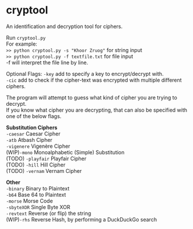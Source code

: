 # cryptool
An identification and decryption tool for ciphers.

Run `cryptool.py` <br />
For example: <br />
`>> python cryptool.py -s "Khoor Zruog"`  for string input <br />
`>> python cryptool.py -f textfile.txt`   for file input <br />
-f will interpret the file line by line. <br />

Optional Flags:
`-key` add to specify a key to encrypt/decrypt with. <br />
`-cic` add to check if the cipher-text was encrypted with multiple different ciphers. <br />

The program will attempt to guess what kind of cipher you are trying to decrypt. <br />
If you know what cipher you are decrypting, that can also be specified with one of the below flags. <br />

__Substitution Ciphers__ <br />
`-caesar`           Caesar Cipher <br />
`-atb`              Atbash Cipher <br />
`-vigenere`    Vigenère Cipher <br />
(WIP)`-mono`        Monoalphabetic (Simple) Substitution <br />
(TODO) `-playfair`  Playfair Cipher <br />
(TODO) `-hill`      Hill Cipher <br />
(TODO) `-vernam`    Vernam Cipher <br />

__Other__ <br />
`-binary`    Binary to Plaintext <br />
`-b64`       Base 64 to Plaintext <br />
`-morse`     Morse Code <br />
`-sbyteXOR`  Single Byte XOR <br />
`-revtext`	 Reverse (or flip) the string <br />
(WIP)`-rhs`       Reverse Hash, by performing a DuckDuckGo search <br />
